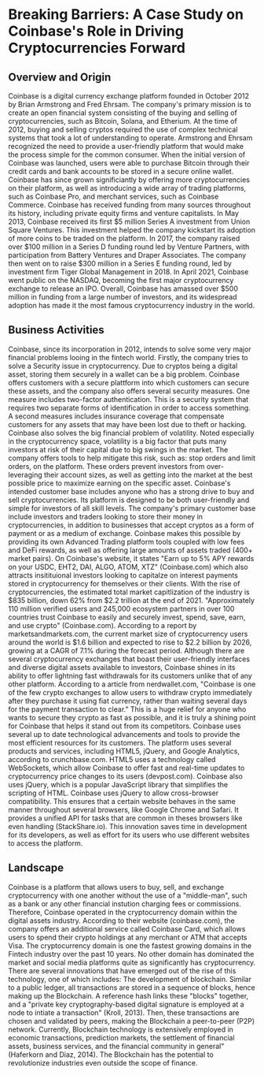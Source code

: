 # Breaking Barriers: A Case Study on Coinbase's Role in Driving Cryptocurrencies Forward

## Overview and Origin
Coinbase is a digital currency exchange platform founded in October 2012 by Brian Armstrong and Fred Ehrsam. The company's primary mission is to create an open financial system consisting of the buying and selling of cryptocurrencies, such as Bitcoin, Solana, and Etherium. At the time of 2012, buying and selling cryptos required the use of complex technical systems that took a lot of understanding to operate. Armstrong and Ehrsam recognized the need to provide a user-friendly platform that would make the process simple for the common consumer. When the initial version of Coinbase was launched, users were able to purchase Bitcoin through their credit cards and bank accounts to be stored in a secure online wallet. Coinbase has since grown significiantly by offering more cryptocurrencies on their platform, as well as introducing a wide array of trading platforms, such as Coinbase Pro, and merchant services, such as Coinbase Commerce. Coinbase has received funding from many sources throughout its history, including private equity firms and venture capitalists. In May 2013, Coinbase received its first $5 million Series A investment from Union Square Ventures. This investment helped the company kickstart its adoption of more coins to be traded on the platform. In 2017, the company raised over $100 million in a Series D funding round led by Venture Partners, with participation from Battery Ventures and Draper Associates. The company then went on to raise $300 million in a Series E funding round, led by investment firm Tiger Global Management in 2018. In April 2021, Coinbase went public on the NASDAQ, becoming the first major cryptocurrency exchange to release an IPO. Overall, Coinbase has amassed over $500 million in funding from a large number of investors, and its widespread adoption has made it the most famous cryptocurrency industry in the world.

## Business Activities
Coinbase, since its incorporation in 2012, intends to solve some very major financial problems looing in the fintech world. Firstly, the company tries to solve a Security issue in cryptocurrency. Due to cryptos being a digital asset, storing them securely in a wallet can be a big problem. Coinbase offers customers with a secure plattform into which customers can secure these assets, and the company also offers several security measures. One measure includes two-factor authentication. This is a security system that requires two separate forms of identification in order to access something. A second measures includes insurance coverage that compensate customers for any assets that may have been lost due to theft or hacking. Coinbase also solves the big financial problem of volatility. Noted especially in the cryptocurrency space, volatility is a big factor that puts many investors at risk of their capital due to big swings in the market. The company offers tools to help mitigate this risk, such as: stop orders and limit orders, on the platform. These orders prevent investors from over-leveraging their account sizes, as well as getting into the market at the best possible price to maximize earning on the specific asset.
Coinbase's intended customer base includes anyone who has a strong drive to buy and sell cryptocurrencies. Its platform is designed to be both user-friendly and simple for investors of all skill levels. The company's primary customer base include investors and traders looking to store their money in cryptocurrencies, in addition to businesses that accept cryptos as a form of payment or as a medium of exchange. Coinbase makes this possible by providing its own Advanced Trading platform tools coupled with low fees and DeFi rewards, as well as offering large amounts of assets traded (400+ market pairs). On Coinbase's website, it states "Earn up to 5% APY rewards on your USDC, EHT2, DAI, ALGO, ATOM, XTZ" (Coinbase.com) which also attracts insitituional investors looking to capitalze on interest payments stored in cryptocurrency for themselves or their clients. With the rise of cryptocurrencies, the estimated total market capitlization of the industry is $835 billion, down 62% from $2.2 trillion at the end of 2021. "Approximately 110 million verified users and 245,000 ecosystem partners in over 100 countries trust Coinbase to easily and securely invest, spend, save, earn, and use crypto" (Coinbase.com). According to a report by marketsandmarkets.com, the current market size of cryptocurrency users around the world is $1.6 billion and expected to rise to $2.2 billion by 2026, growing at a CAGR of 7.1% during the forecast period.
Although there are several cryptocurrency exchanges that boast their user-friendly interfaces and diverse digital assets available to investors, Coinbase shines in its ability to offer lightning fast withdrawals for its customers unlike that of any other platform. According to a article from nerdwallet.com, "Coinbase is one of the few crypto exchanges to allow users to withdraw crypto immediately after they purchase it using fiat currency, rather than waiting several days for the payment transaction to clear." This is a huge relief for anyone who wants to secure they crypto as fast as possible, and it is truly a shining point for Coinbase that helps it stand out from its competitors.
Coinbase uses several up to date technological advancements and tools to provide the most efficient resources for its customers. The platform uses several products and services, including HTML5, jQuery, and Google Analytics, according to crunchbase.com. HTML5 uses a technology called WebSockets, which allow Coinbase to offer fast and real-time updates to cryptocurrency price changes to its users (devpost.com). Coinbase also uses jQuery, which is a popular JavaScript library that simplifies the scripting of HTML. Coinbase uses jQuery to allow cross-browser compatibility. This ensures that a certain website behaves in the same manner throughout several browsers, like Google Chrome and Safari. It provides a unified API for tasks that are common in theses browsers like even handling (StackShare.io). This innovation saves time in development for its developers, as well as effort for its users who use different websites to access the platform.

## Landscape
Coinbase is a platform that allows users to buy, sell, and exchange cryptocurrency with one another without the use of a "middle-man", such as a bank or any other financial instution charging fees or commissions. Therefore, Coinbase operated in the cryptocurrency domain within the digital assets industry. According to their website (coinbase.com), the company offers an additional service called Coinbase Card, which allows users to spend their crypto holdings at any merchant or ATM that accepts Visa.
The cryptocurrency domain is one the fastest growing domains in the Fintech industry over the past 10 years. No other domain has dominated the market and social media platforms quite as significantly has cryptocurrency. There are several innovations that have emerged out of the rise of this technology, one of which includes: The development of blockchain. Similar to a public ledger, all transactions are stored in a sequence of blocks, hence making up the Blockchain. A reference hash links these "blocks" together, and a "private key cryptography-based digital signature is employed at a node to intiate a transaction" (Kroll, 2013). Then, these transactions are chosen and validated by peers, making the Blockchain a peer-to-peer (P2P) network. Currently, Blockchain technology is extensively employed in economic transactions, prediction markets, the settlement of financial assets, business services, and the financial community in general" (Haferkorn and Diaz, 2014). The Blockchain has the potential to revolutionize industries even outside the scope of finance.
